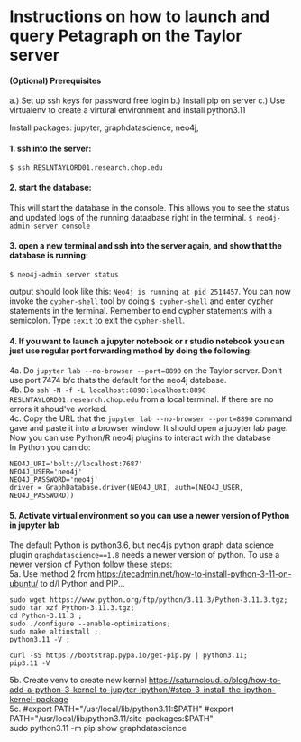 # Instructions on how to launch and query Petagraph on the Taylor server


#### (Optional) Prerequisites
a.) Set up ssh keys for password free login
b.) Install pip on server
c.) Use virtualenv to create a virtural environment and install python3.11


Install packages: jupyter, graphdatascience, neo4j, 


#### 1. ssh into the server: 
`$ ssh RESLNTAYLORD01.research.chop.edu`
#### 2. start the database:
This will start the database in the console. This allows you to see the status and updated logs of the running dataabase right in the terminal.
`$ neo4j-admin server console`
#### 3. open a new terminal and ssh into the server again, and show that the database is running:
`$ neo4j-admin server status`

output should look like this: `Neo4j is running at pid 2514457`.
You can now invoke the `cypher-shell` tool by doing `$ cypher-shell` and enter cypher statements in the terminal. 
Remember to end cypher statements with a semicolon. Type `:exit` to exit the `cypher-shell`.

#### 4. If you want to launch a jupyter notebook or r studio notebook you can just use regular port forwarding method by doing the following:
4a. Do `jupyter lab --no-browser --port=8890` on the Taylor server. Don't use port 7474 b/c thats the default for the neo4j database.  
4b. Do `ssh -N -f -L localhost:8890:localhost:8890 RESLNTAYLORD01.research.chop.edu` from a local terminal. If there are no errors it shoud've worked.  
4c. Copy the URL that the `jupyter lab --no-browser --port=8890` command gave and paste it into a browser window. It should open a jupyter lab page. Now you can use Python/R neo4j plugins to interact with the database  
In Python you can do:

```
NEO4J_URI='bolt://localhost:7687'
NEO4J_USER='neo4j'
NEO4J_PASSWORD='neo4j'
driver = GraphDatabase.driver(NEO4J_URI, auth=(NEO4J_USER, NEO4J_PASSWORD))
```

#### 5. Activate virtual environment so you can use a newer version of Python in jupyter lab
The default Python is python3.6, but neo4js python graph data science plugin `graphdatascience==1.8` needs a newer version of python.
To use a newer version of Python follow these steps:  
5a. Use method 2 from https://tecadmin.net/how-to-install-python-3-11-on-ubuntu/ to d/l Python and PIP...
```
sudo wget https://www.python.org/ftp/python/3.11.3/Python-3.11.3.tgz;
sudo tar xzf Python-3.11.3.tgz;
cd Python-3.11.3 ;
sudo ./configure --enable-optimizations;
sudo make altinstall ;
python3.11 -V ;
```

```
curl -sS https://bootstrap.pypa.io/get-pip.py | python3.11;
pip3.11 -V
```

5b. Create venv to create new kernel https://saturncloud.io/blog/how-to-add-a-python-3-kernel-to-jupyter-ipython/#step-3-install-the-ipython-kernel-package  
5c.
#export PATH="/usr/local/lib/python3.11:$PATH"  
#export PATH="/usr/local/lib/python3.11/site-packages:$PATH"  
sudo python3.11 -m pip show graphdatascience  

